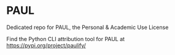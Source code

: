 # PAUL
Dedicated repo for PAUL, the Personal & Academic Use License

Find the Python CLI attribution tool for PAUL at https://pypi.org/project/paulify/
